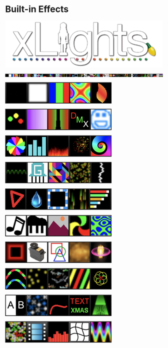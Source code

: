 # Built-in Effects

![](../../.gitbook/assets/xlights-logo.png)

![](<../../.gitbook/assets/image (386).png>)

![](<../../.gitbook/assets/image (312).png>)

![](<../../.gitbook/assets/image (755).png>)

![](<../../.gitbook/assets/image (632).png>)

![](<../../.gitbook/assets/image (283) (1).png>)

![](<../../.gitbook/assets/image (333).png>)

![](<../../.gitbook/assets/image (383) (1).png>)

![](<../../.gitbook/assets/image (222) (1).png>)

![](<../../.gitbook/assets/image (414) (1).png>)

![](<../../.gitbook/assets/image (340).png>)

![](<../../.gitbook/assets/image (231) (1).png>)
